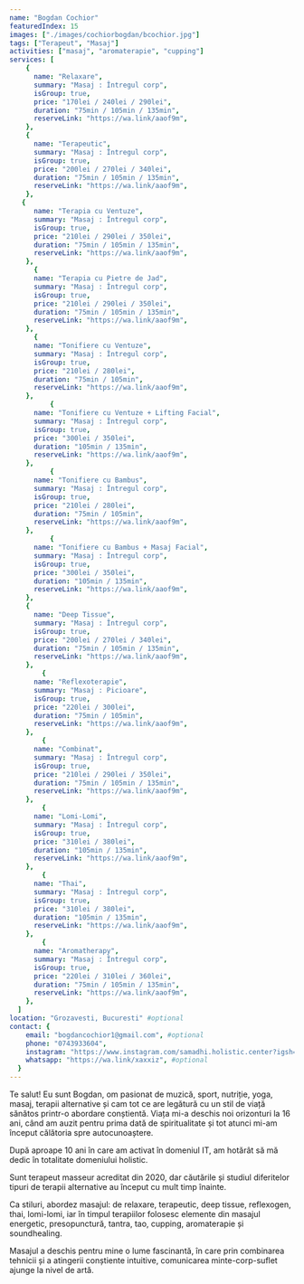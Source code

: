 ```yaml
---
name: "Bogdan Cochior"
featuredIndex: 15
images: ["./images/cochiorbogdan/bcochior.jpg"]
tags: ["Terapeut", "Masaj"]
activities: ["masaj", "aromaterapie", "cupping"]
services: [
    {
      name: "Relaxare",
      summary: "Masaj : Întregul corp",
      isGroup: true,
      price: "170lei / 240lei / 290lei",
      duration: "75min / 105min / 135min",
      reserveLink: "https://wa.link/aaof9m",
    },
    {
      name: "Terapeutic",
      summary: "Masaj : Întregul corp",
      isGroup: true,
      price: "200lei / 270lei / 340lei",
      duration: "75min / 105min / 135min",
      reserveLink: "https://wa.link/aaof9m",
    },
   {
      name: "Terapia cu Ventuze",
      summary: "Masaj : Întregul corp",
      isGroup: true,
      price: "210lei / 290lei / 350lei",
      duration: "75min / 105min / 135min",
      reserveLink: "https://wa.link/aaof9m",
    },
      {
      name: "Terapia cu Pietre de Jad",
      summary: "Masaj : Întregul corp",
      isGroup: true,
      price: "210lei / 290lei / 350lei",
      duration: "75min / 105min / 135min",
      reserveLink: "https://wa.link/aaof9m",
    },
      {
      name: "Tonifiere cu Ventuze",
      summary: "Masaj : Întregul corp",
      isGroup: true,
      price: "210lei / 280lei",
      duration: "75min / 105min",
      reserveLink: "https://wa.link/aaof9m",
    },
          {
      name: "Tonifiere cu Ventuze + Lifting Facial",
      summary: "Masaj : Întregul corp",
      isGroup: true,
      price: "300lei / 350lei",
      duration: "105min / 135min",
      reserveLink: "https://wa.link/aaof9m",
    },
          {
      name: "Tonifiere cu Bambus",
      summary: "Masaj : Întregul corp",
      isGroup: true,
      price: "210lei / 280lei",
      duration: "75min / 105min",
      reserveLink: "https://wa.link/aaof9m",
    },
          {
      name: "Tonifiere cu Bambus + Masaj Facial",
      summary: "Masaj : Întregul corp",
      isGroup: true,
      price: "300lei / 350lei",
      duration: "105min / 135min",
      reserveLink: "https://wa.link/aaof9m",
    },
    {
      name: "Deep Tissue",
      summary: "Masaj : Întregul corp",
      isGroup: true,
      price: "200lei / 270lei / 340lei",
      duration: "75min / 105min / 135min",
      reserveLink: "https://wa.link/aaof9m",
    },
        {
      name: "Reflexoterapie",
      summary: "Masaj : Picioare",
      isGroup: true,
      price: "220lei / 300lei",
      duration: "75min / 105min",
      reserveLink: "https://wa.link/aaof9m",
    },
        {
      name: "Combinat",
      summary: "Masaj : Întregul corp",
      isGroup: true,
      price: "210lei / 290lei / 350lei",
      duration: "75min / 105min / 135min",
      reserveLink: "https://wa.link/aaof9m",
    },
        {
      name: "Lomi-Lomi",
      summary: "Masaj : Întregul corp",
      isGroup: true,
      price: "310lei / 380lei",
      duration: "105min / 135min",
      reserveLink: "https://wa.link/aaof9m",
    },
        {
      name: "Thai",
      summary: "Masaj : Întregul corp",
      isGroup: true,
      price: "310lei / 380lei",
      duration: "105min / 135min",
      reserveLink: "https://wa.link/aaof9m",
    },
        {
      name: "Aromatherapy",
      summary: "Masaj : Întregul corp",
      isGroup: true,
      price: "220lei / 310lei / 360lei",
      duration: "75min / 105min / 135min",
      reserveLink: "https://wa.link/aaof9m",
    },
  ]
location: "Grozavesti, Bucuresti" #optional
contact: {
    email: "bogdancochior1@gmail.com", #optional
    phone: "0743933604",
    instagram: "https://www.instagram.com/samadhi.holistic.center?igsh=MWN2ZzRiNXIyYWMzcA%3D%3D&utm_source=qr", #optional
    whatsapp: "https://wa.link/xaxxiz", #optional
  }
---
```


Te salut! Eu sunt Bogdan, om pasionat de muzică, sport, nutriție, yoga, masaj, terapii alternative și cam tot ce are legătură cu un stil de viață sănătos printr-o abordare conștientă. Viața mi-a deschis noi orizonturi la 16 ani, când am auzit pentru prima dată de spiritualitate și tot atunci mi-am început călătoria spre autocunoaștere.

După aproape 10 ani în care am activat în domeniul IT, am hotărât să mă dedic în totalitate domeniului holistic.

Sunt terapeut masseur acreditat din 2020, dar căutările și studiul diferitelor tipuri de terapii alternative au început cu mult timp înainte. 

Ca stiluri, abordez masajul: de relaxare, terapeutic, deep tissue, reflexogen, thai, lomi-lomi, iar în timpul terapiilor folosesc elemente din masajul energetic, presopunctură, tantra, tao, cupping, aromaterapie și soundhealing.

Masajul a deschis pentru mine o lume fascinantă, în care prin combinarea tehnicii și a atingerii conștiente intuitive, comunicarea minte-corp-suflet ajunge la nivel de artă.
